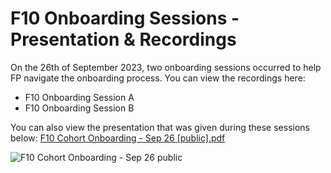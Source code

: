 # **F10 Onboarding Sessions - Presentation & Recordings**

On the 26th of September 2023, two onboarding sessions occurred to help FP navigate the onboarding process.  You can view the recordings here:

- F10 Onboarding Session A
- F10 Onboarding Session B

You can also view the presentation that was given during these sessions below:
[F10 Cohort Onboarding - Sep 26 [public].pdf](https://github.com/user-attachments/files/16414384/F10.Cohort.Onboarding.-.Sep.26.public.pdf)

![F10 Cohort Onboarding - Sep 26  public](https://github.com/user-attachments/assets/86e0d531-591f-4ba5-9386-b68fe03add6f)
